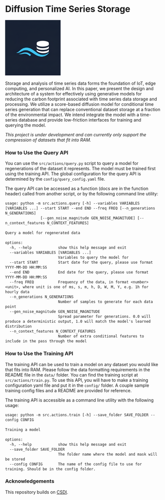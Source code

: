 # Diffusion Time Series Storage

<img src="https://github.com/sej2020/Diffusion-TS-Storage/blob/main/wavedb2_enhanced.jpg" width="180">


Storage and analysis of time series data forms the foundation of IoT, edge computing, and personalized AI. In this paper, we present the design and architecture of a system for effectively using generative models for reducing the carbon footprint associated with time series data storage and processing. We utilize a score-based diffusion model for conditional time series generation that can replace conventional dataset storage at a fraction of the environmental impact. We intend integrate the model with a time-series database and provide low-friction interfaces for training and querying the model.

*This project is under development and can currently only support the compression of datasets that fit into RAM.*

### How to Use the Query API

You can use the `src/actions/query.py` script to query a model for regenerations of the dataset it represents. The model must be trained first using the training API. The global configuration for the query API is determined by the `config/query_config.yaml` file.

The query API can be accessed as a function (docs are in the function header) called from another script, or by the following command line utility:

```
usage: python -m src.actions.query [-h] --variables VARIABLES [VARIABLES ...] --start START --end END --freq FREQ [--n_generations N_GENERATIONS]
                [--gen_noise_magnitude GEN_NOISE_MAGNITUDE] [--n_context_features N_CONTEXT_FEATURES]

Query a model for regenerated data

options:
  -h, --help            show this help message and exit
  --variables VARIABLES [VARIABLES ...]
                        Variables to query the model for
  --start START         Start date for the query, please use format YYYY-MM-DD HH:MM:SS
  --end END             End date for the query, please use format YYYY-MM-DD HH:MM:SS
  --freq FREQ           Frequency of the data, in format <number><unit>, where unit is one of ms, s, m, h, D, W, M, Y, e.g. 1h for hourly data
  --n_generations N_GENERATIONS
                        Number of samples to generate for each data point
  --gen_noise_magnitude GEN_NOISE_MAGNITUDE
                        Spread parameter for generations. 0.0 will produce a deterministic output, 1.0 will match the model's learned distribution
  --n_context_features N_CONTEXT_FEATURES
                        Number of extra conditional features to include in the pass through the model
```

### How to Use the Training API

The training API can be used to train a model on any dataset you would like that fits into RAM. Please follow the data formatting requirements in the README file in the `data/` folder. You can find the training script at `src/actions/train.py`. To use this API, you will have to make a training configuration yaml file and put it in the `config/` folder. A couple sample training config files and a README are provided for reference.

The training API is accessible as a command line utility with the following usage:

```
usage: python -m src.actions.train [-h] --save_folder SAVE_FOLDER --config CONFIG

Training a model

options:
  -h, --help            show this help message and exit
  --save_folder SAVE_FOLDER
                        The folder name where the model and mask will be stored
  --config CONFIG       The name of the config file to use for training. Should be in the config folder.
```

### Acknowledgements

This repository builds on [CSDI](https://github.com/ermongroup/CSDI).
